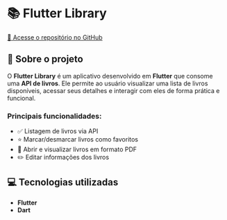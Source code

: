 # 📚 Flutter Library

[🔗 Acesse o repositório no GitHub](https://github.com/Rafilde/flutter_library)

## 📌 Sobre o projeto

O **Flutter Library** é um aplicativo desenvolvido em **Flutter** que consome uma **API de livros**. Ele permite ao usuário visualizar uma lista de livros disponíveis, acessar seus detalhes e interagir com eles de forma prática e funcional.

### Principais funcionalidades:

- ✅ Listagem de livros via API  
- ⭐ Marcar/desmarcar livros como favoritos  
- 📖 Abrir e visualizar livros em formato PDF  
- ✏️ Editar informações dos livros

## 💻 Tecnologias utilizadas

- **Flutter**
- **Dart**
